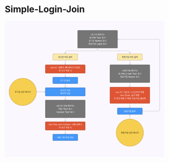 # Simple-Login-Join
<p><img src="https://github.com/PinguLee/Simple-Login-Join/blob/main/diagram.png"></p>

